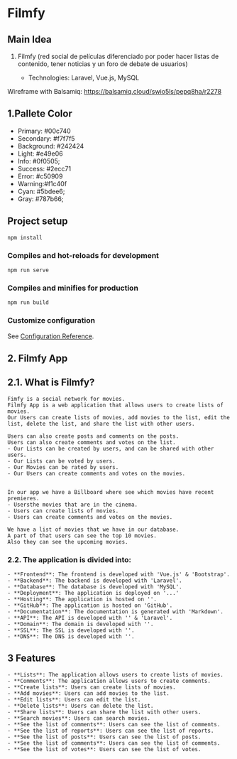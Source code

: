 # Filmfy

## Main Idea
1. Filmfy (red social de películas diferenciado por poder hacer listas de contenido, tener noticias y un foro de debate de usuarios)

    - Technologies: Laravel, Vue.js, MySQL

Wireframe with Balsamiq: https://balsamiq.cloud/swio5ls/pepq8ha/r2278


## 1.Pallete Color

- Primary: #00c740
- Secondary: #f7f7f5
- Background: #242424
- Light: #e49e06
- Info: #0f0505;
- Success: #2ecc71
- Error: #c50909
- Warning:#f1c40f
- Cyan: #5bdee6;
- Gray: #787b66;

  

## Project setup
```
npm install
```

### Compiles and hot-reloads for development
```
npm run serve
```

### Compiles and minifies for production
```
npm run build
```

### Customize configuration
See [Configuration Reference](https://cli.vuejs.org/config/).




## 2. Filmfy App



## 2.1. What is Filmfy?

    Fimfy is a social network for movies.
    Filmfy App is a web application that allows users to create lists of movies.
    Our Users can create lists of movies, add movies to the list, edit the list, delete the list, and share the list with other users.

    Users can also create posts and comments on the posts.
    Users can also create comments and votes on the list.
    - Our Lists can be created by users, and can be shared with other users.
    - Our Lists can be voted by users.
    - Our Movies can be rated by users.
    - Our Users can create comments and votes on the movies.

  
    In our app we have a Billboard where see which movies have recent premieres.
    - Usersthe movies that are in the cinema.
    - Users can create lists of movies.
    - Users can create comments and votes on the movies.
    
    We have a list of movies that we have in our database.
    A part of that users can see the top 10 movies.
    Also they can see the upcoming movies.

    
### 2.2. The application is divided into:
    - **Frontend**: The frontend is developed with 'Vue.js' & 'Bootstrap'.
    - **Backend**: The backend is developed with 'Laravel'.
    - **Database**: The database is developed with 'MySQL'.
    - **Deployment**: The application is deployed on '...'
    - **Hosting**: The application is hosted on ''.
    - **GitHub**: The application is hosted on 'GitHub'.
    - **Documentation**: The documentation is generated with 'Markdown'.
    - **API**: The API is developed with '' & 'Laravel'.
    - **Domain**: The domain is developed with ''.
    - **SSL**: The SSL is developed with ''.
    - **DNS**: The DNS is developed with ''.

## 3 Features
    - **Lists**: The application allows users to create lists of movies.
    - **Comments**: The application allows users to create comments.
    - **Create lists**: Users can create lists of movies.
    - **Add movies**: Users can add movies to the list.
    - **Edit lists**: Users can edit the list.
    - **Delete lists**: Users can delete the list.
    - **Share lists**: Users can share the list with other users.
    - **Search movies**: Users can search movies.
    - **See the list of comments**: Users can see the list of comments.
    - **See the list of reports**: Users can see the list of reports.
    - **See the list of posts**: Users can see the list of posts.
    - **See the list of comments**: Users can see the list of comments.
    - **See the list of votes**: Users can see the list of votes.

